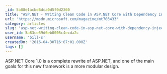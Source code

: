 ```yaml
---
_id: 5a88e1acbd6dca0d5f0d2360
title: "ASP.NET - Writing Clean Code in ASP.NET Core with Dependency Injection"
url: 'https://msdn.microsoft.com/magazine/mt703433'
category: articles
slug: 'asp-net-writing-clean-code-in-asp-net-core-with-dependency-injection-2'
user_id: 5a83ce59d6eb0005c4ecda2c
username: 'bill-s'
createdOn: '2016-04-30T16:07:01.000Z'
tags: []
---
```


ASP.NET Core 1.0 is a complete rewrite of ASP.NET, and one of the main goals for this new framework is a more modular design.
